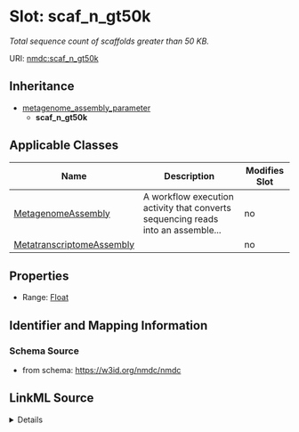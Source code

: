 # Slot: scaf_n_gt50k


_Total sequence count of scaffolds greater than 50 KB._



URI: [nmdc:scaf_n_gt50k](https://w3id.org/nmdc/scaf_n_gt50k)




## Inheritance

* [metagenome_assembly_parameter](metagenome_assembly_parameter.md)
    * **scaf_n_gt50k**





## Applicable Classes

| Name | Description | Modifies Slot |
| --- | --- | --- |
[MetagenomeAssembly](MetagenomeAssembly.md) | A workflow execution activity that converts sequencing reads into an assemble... |  no  |
[MetatranscriptomeAssembly](MetatranscriptomeAssembly.md) |  |  no  |







## Properties

* Range: [Float](Float.md)





## Identifier and Mapping Information







### Schema Source


* from schema: https://w3id.org/nmdc/nmdc




## LinkML Source

<details>
```yaml
name: scaf_n_gt50k
description: Total sequence count of scaffolds greater than 50 KB.
from_schema: https://w3id.org/nmdc/nmdc
rank: 1000
is_a: metagenome_assembly_parameter
alias: scaf_n_gt50k
domain_of:
- MetagenomeAssembly
- MetatranscriptomeAssembly
range: float

```
</details>